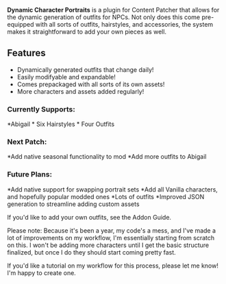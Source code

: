 **Dynamic Character Portraits** is a plugin for Content Patcher that allows for the dynamic generation of outfits for NPCs.
Not only does this come pre-equipped with all sorts of outfits, hairstyles, and accessories, the system makes it straightforward to 
add your own pieces as well.

## Features
* Dynamically generated outfits that change daily!
* Easily modifyable and expandable!
* Comes prepackaged with all sorts of its own assets!
* More characters and assets added regularly!

### Currently Supports:
*Abigail
	* Six Hairstyles
	* Four Outfits
	
### Next Patch:
*Add native seasonal functionality to mod
*Add more outfits to Abigail

### Future Plans:
*Add native support for swapping portrait sets
*Add all Vanilla characters, and hopefully popular modded ones
*Lots of outfits
*Improved JSON generation to streamline adding custom assets

If you'd like to add your own outfits, see the Addon Guide.

Please note: Because it's been a year, my code's a mess, and I've made a lot of improvements on my workflow, I'm essentially starting from scratch on this.
I won't be adding more characters until I get the basic structure finalized, but once I do they should start coming pretty fast.

If you'd like a tutorial on my workflow for this process, please let me know! I'm happy to create one.